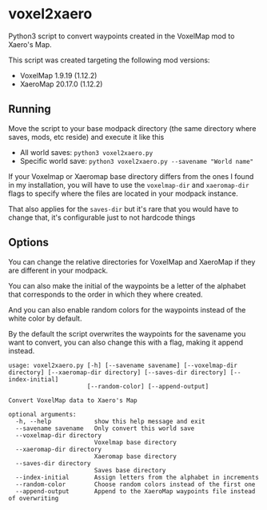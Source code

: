 # voxel2xaero

Python3 script to convert waypoints created in the VoxelMap mod to Xaero's Map.

This script was created targeting the following mod versions:

- VoxelMap 1.9.19 (1.12.2)
- XaeroMap 20.17.0 (1.12.2)

## Running

Move the script to your base modpack directory (the same directory where saves, mods, etc reside) and execute it like this

- All world saves: `python3 voxel2xaero.py`
- Specific world save: `python3 voxel2xaero.py --savename "World name"`

If your Voxelmap or Xaeromap base directory differs from the ones I found in my installation, you will have to use the `voxelmap-dir` and `xaeromap-dir` flags to specify where the files are located in your modpack instance.

That also applies for the `saves-dir` but it\'s rare that you would have to change that, it\'s configurable just to not hardcode things

## Options

You can change the relative directories for VoxelMap and XaeroMap if they are different in your modpack.

You can also make the initial of the waypoints be a letter of the alphabet that corresponds to the order in which they where created.

And you can also enable random colors for the waypoints instead of the white color by default.

By the default the script overwrites the waypoints for the savename you want to convert, you can also change this with a flag, making it append instead.

```text
usage: voxel2xaero.py [-h] [--savename savename] [--voxelmap-dir directory] [--xaeromap-dir directory] [--saves-dir directory] [--index-initial]
                      [--random-color] [--append-output]

Convert VoxelMap data to Xaero's Map

optional arguments:
  -h, --help            show this help message and exit
  --savename savename   Only convert this world save
  --voxelmap-dir directory
                        Voxelmap base directory
  --xaeromap-dir directory
                        Xaeromap base directory
  --saves-dir directory
                        Saves base directory
  --index-initial       Assign letters from the alphabet in increments
  --random-color        Choose random colors instead of the first one
  --append-output       Append to the XaeroMap waypoints file instead of overwriting
```
